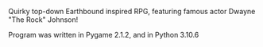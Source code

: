 Quirky top-down Earthbound inspired RPG, featuring famous actor Dwayne "The Rock" Johnson!

Program was written in Pygame 2.1.2, and in Python 3.10.6